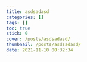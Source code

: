 ```yaml
---
title: asdsadasd
categories: []
tags: []
toc: true
stick: 0
cover: /posts/asdsadasd/
thumbnail: /posts/asdsadasd/
date: 2021-11-10 00:32:34
---
```


